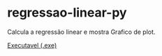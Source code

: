 # regressao-linear-py
Calcula a regressão linear e mostra Grafico de plot.

[Executavel (.exe)](https://drive.google.com/file/d/1mLgbnT_icQ3PNfE0kfcOjw6owdPck0k4/view?usp=drive_link)
